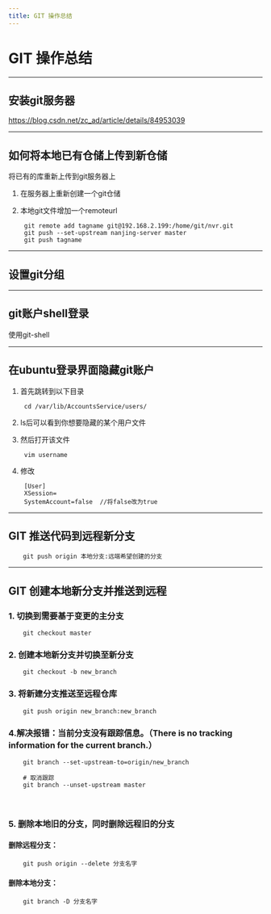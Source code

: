 ```yaml
---
title: GIT 操作总结
---
```


# GIT 操作总结

---
## 安装git服务器
https://blog.csdn.net/zc_ad/article/details/84953039

---
## 如何将本地已有仓储上传到新仓储
将已有的库重新上传到git服务器上

1. 在服务器上重新创建一个git仓储

2. 本地git文件增加一个remoteurl

        git remote add tagname git@192.168.2.199:/home/git/nvr.git
        git push --set-upstream nanjing-server master
        git push tagname

---
## 设置git分组

---
## git账户shell登录
使用git-shell

---
## 在ubuntu登录界面隐藏git账户
1. 首先跳转到以下目录
    
        cd /var/lib/AccountsService/users/

2. ls后可以看到你想要隐藏的某个用户文件

3. 然后打开该文件
    
        vim username

4. 修改
    
        [User]
        XSession=
        SystemAccount=false  //将false改为true


---
## GIT 推送代码到远程新分支
        git push origin 本地分支:远端希望创建的分支

---
## GIT 创建本地新分支并推送到远程
### 1. 切换到需要基于变更的主分支
        git checkout master

### 2. 创建本地新分支并切换至新分支
        git checkout -b new_branch

### 3. 将新建分支推送至远程仓库
        git push origin new_branch:new_branch

### 4.解决报错：当前分支没有跟踪信息。（There is no tracking information for the current branch.）
        git branch --set-upstream-to=origin/new_branch

        # 取消跟踪
        git branch --unset-upstream master
　　
### 5. 删除本地旧的分支，同时删除远程旧的分支
#### 删除远程分支： 
        git push origin --delete 分支名字

#### 删除本地分支： 
        git branch -D 分支名字